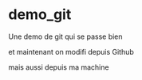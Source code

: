demo_git
========

Une demo de git qui se passe bien

et maintenant on modifi depuis Github

mais aussi depuis ma machine